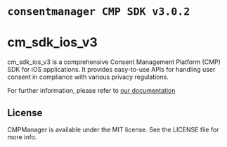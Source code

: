 # ``consentmanager CMP SDK v3.0.2``

# cm_sdk_ios_v3

cm_sdk_ios_v3 is a comprehensive Consent Management Platform (CMP) SDK for iOS applications. It provides easy-to-use APIs for handling user consent in compliance with various privacy regulations.

For further information, please refer to [our documentation](https://help.consentmanager.net/books/cmp/page/integrating-the-sdk-v3-into-your-mobile-app)
## License

CMPManager is available under the MIT license. See the LICENSE file for more info.
